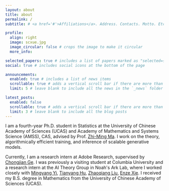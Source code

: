 ```yaml
---
layout: about
title: about
permalink: /
subtitle: # <a href='#'>Affiliations</a>. Address. Contacts. Motto. Etc.

profile:
  align: right
  image: scxue.jpg
  image_circular: false # crops the image to make it circular
  more_info:

selected_papers: true # includes a list of papers marked as "selected={true}"
social: true # includes social icons at the bottom of the page

announcements:
  enabled: true # includes a list of news items
  scrollable: true # adds a vertical scroll bar if there are more than 3 news items
  limit: 5 # leave blank to include all the news in the `_news` folder

latest_posts:
  enabled: false
  scrollable: true # adds a vertical scroll bar if there are more than 3 new posts items
  limit: 3 # leave blank to include all the blog posts
---
```


I am a fourth-year Ph.D. student in Statistics at the University of Chinese Academy of Sciences (UCAS) and Academy of Mathematics and Systems Science (AMSS), CAS, advised by Prof. [Zhi-Ming Ma](http://homepage.amss.ac.cn/research/homePage/8eb59241e2e74d828fb84eec0efadba5/myHomePage.html). I work on the theory, algorithmically efficient training, and inference of scalable generative models.

Currently, I am a research intern at Adobe Research, supervised by [Chongjian Ge](https://chongjiange.github.io). I was previously a visiting student at Columbia University and a research intern at the AI Theory Group in Noah's Ark Lab, where I worked closely with [Mingyang Yi](https://mingyangyi.github.io), [Tianyang Hu](https://hu-tianyang.github.io), [Zhaoqiang Liu](https://sites.google.com/site/liuzhaoqiang2016/), [Enze Xie](https://xieenze.github.io). I received my B.S. degree in Mathematics from the University of Chinese Academy of Sciences (UCAS).
